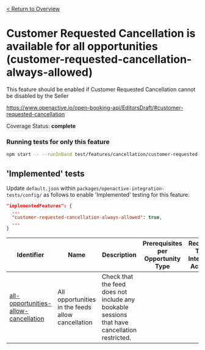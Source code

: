 [< Return to Overview](../../README.md)
# Customer Requested Cancellation is available for all opportunities (customer-requested-cancellation-always-allowed)

This feature should be enabled if Customer Requested Cancellation cannot be disabled by the Seller


https://www.openactive.io/open-booking-api/EditorsDraft/#customer-requested-cancellation

Coverage Status: **complete**




### Running tests for only this feature

```bash
npm start -- --runInBand test/features/cancellation/customer-requested-cancellation-always-allowed/
```



## 'Implemented' tests

Update `default.json` within `packages/openactive-integration-tests/config/` as follows to enable 'Implemented' testing for this feature:

```json
"implementedFeatures": {
  ...
  "customer-requested-cancellation-always-allowed": true,
  ...
}
```

| Identifier | Name | Description | Prerequisites per Opportunity Type | Required Test Interface Actions |
|------------|------|-------------|---------------|-------------------|
| [all-opportunities-allow-cancellation](./implemented/all-opportunities-allow-cancellation-test.js) | All opportunities in the feeds allow cancellation | Check that the feed does not include any bookable sessions that have cancellation restricted. |  |  |


